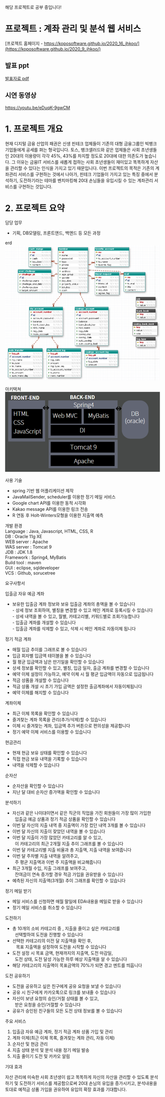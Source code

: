 
해당 프로젝트로 공부 중입니다!


# 프로젝트 : 계좌 관리 및 분석 웹 서비스

[프로젝트 홈페이지 - https://koposoftware.github.io/2020_16_jhkoo/](https://koposoftware.github.io/2020_9_jhkoo/)

## 발표 ppt 
[발표자료 pdf](/하나금융티아이_구재희_최종발표_배포.pdf)<br>

## 시연 동영상 
https://youtu.be/eDuqK-9gwCM







# 1. 프로젝트 개요

 현재 디지털 금융 산업의 패권은 신생 핀테크 업체들이 기존의 대형 금융그룹인 빅뱅크 기업들에게 공세를 펴는 형국입니다. 토스, 뱅크샐러드와 같은 업체들은 사회 초년생들인 20대의 이용량이 각각 45%, 43%를 차지할 정도로 20대에 대한 의존도가 높습니다. 그 이유는 금융IT 서비스를 새롭게 접하는 사회 초년생들이 재미있고 똑똑하게 자산을 관리할 수 있다는 인식을 가지고 있기 때문입니다.
 이번 프로젝트의 목적은 기존의 계좌관리 서비스를 구현하는 것에서 나아가, 핀테크 기업들이 가지고 있는 특징 중에서 분석하기, 도전하기라는 테마를 벤치마킹해 20대 손님들을 유입시킬 수 있는 계좌관리 서비스를 구현하는 것입니다.

# 2. 프로젝트 요약

담당 업무 <br>
- 기획, DB모델링, 프론트앤드, 백앤드 등 모든 과정 <br>

erd <br>
<img src="erd.png" /><br>

아키택쳐 <br>
<img src="아키택처.png" /><br>

사용 기술 <br>
- spring 기반 웹 어플리케이션 제작 <br>
- JavaMailSender, scheduler를 이용한 정기 메일 서비스 <br>
- Google chart API를 이용한 동적 시각화 <br>
- Kakao message API를 이용한 링크 전송 <br>
- R 연동 후 Holt-Winters모형을 이용한 지출액 예측 <br>

개발 환경 <br>
Language : Java, Javascript, HTML, CSS, R <br>
DB : Oracle 11g XE <br>
WEB server : Apache <br>
WAS server : Tomcat 9 <br>
JDB : JDK 1.8 <br>
Framework : Spring4, MyBatis <br>
Build tool : maven <br>
GUI : eclipse, sqldeveloper <br>
VCS : Github, sorucetree <br>

요구사항서 <br>

입출금 자유 예금 계좌<br>

- 보유한 입출금 계좌 정보와 보유 입출금 계좌의 총액을 볼 수 있습니다<br>
- 상세 정보 조회하여, 별칭을 변경할 수 있고 메인 계좌로 등록시킬 수 있습니다<br>
- 상세 내역을 볼 수 있고, 월별, 카테고리별, 키워드별로 조회가능합니다<br>
- 입출금 계좌를 개설할 수 있습니다<br>
- 입출금 계좌를 삭제할 수 있고, 삭제 시 메인 계좌로 자동이체 됩니다<br>

정기 적금 계좌<br>

- 매월 입금 추이를 그래프로 볼 수 있습니다<br>
- 입금 회자별 입금액 테이블을 볼 수 있습니다<br>
- 월 평균 입금액과 남은 만기일을 확인할 수 있습니다<br>
- 상세 정보를 확인할 수 있고, 별칭, 입금 일자, 출금 계좌를 변경할 수 있습니다<br>
- 예약 이체 설정이 가능하고, 예약 이체 시 월 평균 입금액이 자동으로 입금됩니다<br>
- 적금 상품을 개설할 수 있습니다<br>
- 적금 상품 개설 시 초기 가입 금액은 설정한 출금계좌에서 자동이체됩니다<br>
- 예약 이체를 해지할 수 있습니다<br>

계좌이체<br>

- 최근 이체 목록을 확인할 수 있습니다<br>
- 즐겨찾는 계좌 목록을 관리(추가/삭제)할 수 있습니다<br>
- 이체 시 즐겨찾는 계좌, 입금액 추가 버튼으로 편의성을 제공합니다<br>
- 정기 예약 이체 서비스를 이용할 수 있습니다<br>

현금관리<br>

- 현재 현금 보유 상태를 확인할 수 있습니다<br>
- 직접 현금 보유 내역을 기록할 수 있습니다<br>
- 내역을 삭제할 수 있습니다<br>

순자산<br>

- 순자산을 확인할 수 있습니다<br>
- 지난 달 대비 순자산 증가액을 확인할 수 있습니다<br>

분석하기<br>

- 자신과 같은 나이대이면서 같은 직군의 직업을 가진 회원들이 가장 많이 가입한 <br>
  입출금 예금 상품과 정기 적금 상품을 확인할 수 있습니다<br>
- 이번 달 자신의 지출 내역 중 지출액이 가장 컸던 내역 3개를 볼 수 있습니다<br>
- 이번 달 자신의 지출이 잦았던 내역을 볼 수 있습니다<br>
- 이번 달 지출이 가장 많았던 카테고리를 알 수 있고, <br>
  이 카테고리의 최근 2개월 지출 추이 그래프를 볼 수 있습니다<br>
- 이번 달 카테고리별 지출 비율과 총 지출액, 지출 내역을 보여줍니다<br>
- 이번 달 주차별 지출 내역을 알려주고, <br>
  주 평균 지출액과 이번 주 지출액을 비교해줍니다<br>
- 최근 3개월 수입, 지출 그래프를 보여주고, <br>
  잔여금이 연속 증가할 경우 적금 가입을 권유받을 수 있습니다<br>
- 예측된 자신의 지출액(3개월) 추이 그래프를 확인할 수 있습니다<br>

정기 메일 받기<br>

- 메일 서비스를 신청하면 매월 말일에 EDA내용을 메일로 받을 수 있습니다<br>
- 정기 메일 서비스를 취소할 수 있습니다<br>

도전하기<br>

- 총 10개의 소비 카테고리 중 , 지출을 줄이고 싶은 카테고리를 <br>
  선택할하여 도전을 진행할 수 있습니다<br>
- 선택한 카테고리의 이전 달 지출액을 확인 후, <br>
   목표 지출액을 설정하여 도전을 시작할 수 있습니다<br>
- 도전 설정 시 목표 금액, 현재까지의 지출액, 도전 마감일, <br>
  도전 상태, 도전 달성 가능한 하루 예상 지출액을 알 수 있습니다<br>
- 해당 카테고리의 지출액이 목표금액의 70%가 되면 경고 멘트를 띄웁니다<br>

도전 공유하기<br>

- 도전을 공유하고 싶은 친구에게 공유 요청을 보낼 수 있습니다<br>
- 공유 시 친구에게 카카오톡으로 링크를 보내줄 수 있습니다<br>
- 자신이 보낸 요청의 승인/거절 상태를 볼 수 있고, <br>
  받은 요청을 승인/거절할 수 있습니다<br>
- 공유가 승인된 친구들의 모든 도전 상태 정보를 볼 수 있습니다<br>

주요 서비스 <br>

1. 입출금 자유 예금 계좌, 정기 적금 계좌 상품 가입 및 관리 <br>
2. 계좌 이체(최근 이체 목록, 즐겨찾는 계좌 관리, 자동 이체)<br>
3. 순자산 및 현금 관리<br>
4. 지출 상태 분석 및 분석 내용 정기 메일 발송<br>
5. 지출 줄이기 도전 및 카카오 알림<br>

기대 효과 <br>

 자산 관리에 미숙한 사회 초년생이 쉽고 똑똑하게 자신의 자산을 관리할 수 있도록 분석하기 및 도전하기 서비스를 제공함으로써 20대 손님의 유입을 증가시키고, 분석내용을 토대로 예적금 상품 가입을 권유하여 유입의 확장 효과를 기대합니다. 


   
 
